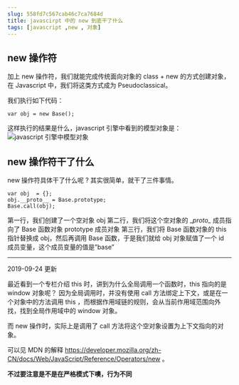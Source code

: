 ```yaml
---
slug: 558fd7c567cab46c7ca7684d
title: javascirpt 中的 new 到底干了什么
tags: [javascript ,new , 对象]
---
```


## new 操作符
加上 new 操作符，我们就能完成传统面向对象的 class + new 的方式创建对象，在 Javascript 中，我们将这类方式成为 Pseudoclassical。

我们执行如下代码：
```
var obj = new Base();
```
这样执行的结果是什么，javascript 引擎中看到的模型对象是：
 ![javascript 引擎中模型对象](https://static.gaoqixhb.com/FnDln48_tBoWc4flNdsSlbwOEmxz)

## new 操作符干了什么 
new 操作符具体干了什么呢 ? 其实很简单，就干了三件事情。
```
var obj  = {};
obj.__proto__ = Base.prototype;
Base.call(obj);
```
第一行，我们创建了一个空对象 obj
第二行，我们将这个空对象的 \__proto\__ 成员指向了 Base 函数对象 prototype 成员对象
第三行，我们将 Base 函数对象的 this 指针替换成 obj，然后再调用 Base 函数，于是我们就给 obj 对象赋值了一个 id 成员变量，这个成员变量的值是”base”

----

2019-09-24 更新

最近看到一个专栏介绍 this 时，讲到为什么全局调用一个函数时，this 指向的是 window 对象呢？
因为全局调用时，并没有使用 call 方法绑定上下文，或是在一个对象中的方法调用 this ，而根据作用域链的规则，会从当前作用域范围向外找，找到全局作用域中的 window 对象。

而 new 操作时，实际上是调用了 call 方法将这个空对象设置为上下文指向的对象。

可以见 MDN 的解释  https://developer.mozilla.org/zh-CN/docs/Web/JavaScript/Reference/Operators/new 。

**不过要注意是不是在严格模式下噢，行为不同**
